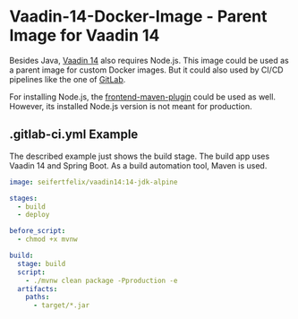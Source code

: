 # Vaadin-14-Docker-Image - Parent Image for Vaadin 14

Besides Java, [Vaadin 14](https://vaadin.com/docs/v14/index.html) also requires Node.js. This image could be used as a parent image for custom Docker images. But it could also used by CI/CD pipelines like the one of [GitLab](https://docs.gitlab.com/ee/ci/).

For installing Node.js, the [frontend-maven-plugin](https://github.com/eirslett/frontend-maven-plugin/) could be used as well. However, its installed Node.js version is not meant for production.

## .gitlab-ci.yml Example

The described example just shows the build stage. The build app uses Vaadin 14 and Spring Boot. As a build automation tool, Maven is used.

```yml
image: seifertfelix/vaadin14:14-jdk-alpine

stages:
  - build
  - deploy

before_script:
  - chmod +x mvnw

build:
  stage: build
  script:
    - ./mvnw clean package -Pproduction -e
  artifacts:
    paths:
      - target/*.jar
```

